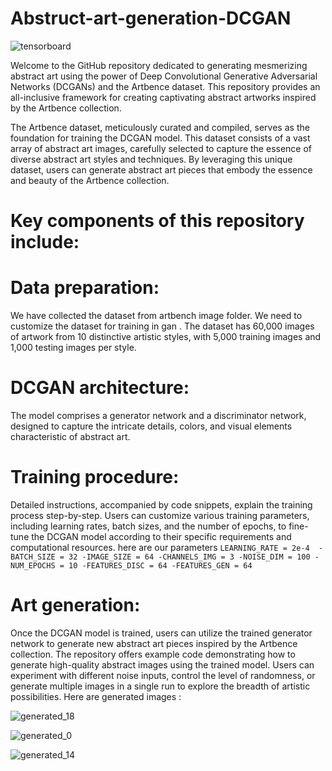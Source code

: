 # Abstruct-art-generation-DCGAN
![tensorboard](https://github.com/sftSalman/Abstruct-art-generation-DCGAN/assets/33355278/bf8eb23e-ecce-410a-b419-33ed9d1bca82)

Welcome to the GitHub repository dedicated to generating mesmerizing abstract art using the power of Deep Convolutional Generative Adversarial Networks (DCGANs) and the Artbence dataset. This repository provides an all-inclusive framework for creating captivating abstract artworks inspired by the Artbence collection.

The Artbence dataset, meticulously curated and compiled, serves as the foundation for training the DCGAN model. This dataset consists of a vast array of abstract art images, carefully selected to capture the essence of diverse abstract art styles and techniques. By leveraging this unique dataset, users can generate abstract art pieces that embody the essence and beauty of the Artbence collection.

# Key components of this repository include:

# Data preparation:
We have collected the dataset from artbench image folder. We need to customize the dataset for training in gan . The dataset has 60,000 images of artwork from 10 distinctive artistic styles, with 5,000 training images and 1,000 testing images per style.

# DCGAN architecture:
The model comprises a generator network and a discriminator network, designed to capture the intricate details, colors, and visual elements characteristic of abstract art.

# Training procedure:
Detailed instructions, accompanied by code snippets, explain the training process step-by-step. Users can customize various training parameters, including learning rates, batch sizes, and the number of epochs, to fine-tune the DCGAN model according to their specific requirements and computational resources.
here are our parameters 
`LEARNING_RATE = 2e-4 
-BATCH_SIZE = 32
-IMAGE_SIZE = 64
-CHANNELS_IMG = 3
-NOISE_DIM = 100
-NUM_EPOCHS = 10
-FEATURES_DISC = 64
-FEATURES_GEN = 64`

# Art generation:
Once the DCGAN model is trained, users can utilize the trained generator network to generate new abstract art pieces inspired by the Artbence collection. The repository offers example code demonstrating how to generate high-quality abstract images using the trained model. Users can experiment with different noise inputs, control the level of randomness, or generate multiple images in a single run to explore the breadth of artistic possibilities.
Here are generated images :

![generated_18](https://github.com/sftSalman/Abstract-art-generation-DCGAN/assets/33355278/9d0ae263-b04d-4426-9ad3-a32982ff8b01)


![generated_0](https://github.com/sftSalman/Abstract-art-generation-DCGAN/assets/33355278/a91ea0b5-5141-42ed-ab03-1027aced2a33)


![generated_14](https://github.com/sftSalman/Abstract-art-generation-DCGAN/assets/33355278/fe52dd8a-1af7-4fb0-85d1-9c2d68aa6929)
